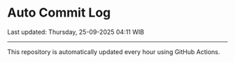 # Auto Commit Log

Last updated: Thursday, 25-09-2025 04:11 WIB

---

This repository is automatically updated every hour using GitHub Actions.
